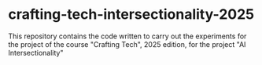 # crafting-tech-intersectionality-2025
This repository contains the code written to carry out the experiments for the project of the course "Crafting Tech", 2025 edition, for the project "AI Intersectionality"
